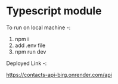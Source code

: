 
# Typescript module

To run on local machine -:
1) npm i 
2) add .env file
3) npm run dev


Deployed Link -: 

https://contacts-api-birg.onrender.com/api
